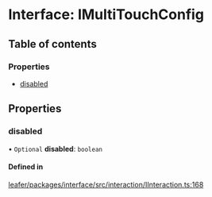 # Interface: IMultiTouchConfig

## Table of contents

### Properties

- [disabled](IMultiTouchConfig.md#disabled)

## Properties

### disabled

• `Optional` **disabled**: `boolean`

#### Defined in

[leafer/packages/interface/src/interaction/IInteraction.ts:168](https://github.com/leaferjs/leafer/blob/c7e50b8/packages/interface/src/interaction/IInteraction.ts#L168)

